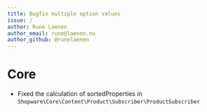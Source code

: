 ```yaml
---
title: Bugfix multiple option values
issue: /
author: Rune Laenen
author_email: rune@laenen.nu 
author_github: @runelaenen
---
```

# Core
*  Fixed the calculation of sortedProperties in `Shopware\Core\Content\Product\Subscriber\ProductSubscriber`

